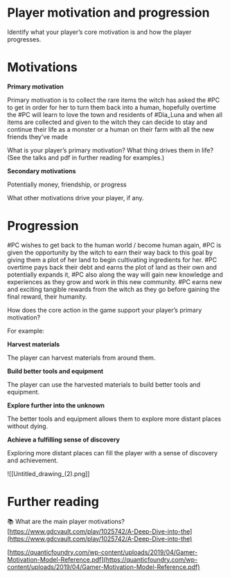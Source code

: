 # Player motivation and progression

Identify what your player’s core motivation is and how the player progresses.

# Motivations

**Primary motivation**

Primary motivation is to collect the rare items the witch has asked the #PC to get in order for her to turn them back into a human, hopefully overtime the #PC will learn to love the town and residents of #Dia_Luna and when all items are collected and given to the witch they can decide to stay and continue their life as a monster or a human on their farm with all the new friends they’ve made

What is your player’s primary motivation? What thing drives them in life? (See the talks and pdf in further reading for examples.)

**Secondary motivations**

Potentially money, friendship, or progress

What other motivations drive your player, if any.

# Progression


#PC wishes to get back to the human world / become human again, #PC is given the opportunity by the witch to earn their way back to this goal by giving them a plot of her land to begin cultivating ingredients for her. #PC overtime pays back their debt and earns the plot of land as their own and potentially expands it, #PC also along the way will gain new knowledge and experiences as they grow and work in this new community. #PC earns new and exciting tangible rewards from the witch as they go before gaining the final reward, their humanity.

How does the core action in the game support your player’s primary motivation?

For example:

**Harvest materials**

The player can harvest materials from around them.

**Build better tools and equipment**

The player can use the harvested materials to build better tools and equipment.

**Explore further into the unknown**

The better tools and equipment allows them to explore more distant places without dying.

**Achieve a fulfilling sense of discovery**

Exploring more distant places can fill the player with a sense of discovery and achievement.

![[Untitled_drawing_(2).png]]

# Further reading


📚 What are the main player motivations?
[https://www.gdcvault.com/play/1025742/A-Deep-Dive-into-the](https://www.gdcvault.com/play/1025742/A-Deep-Dive-into-the)

[https://quanticfoundry.com/wp-content/uploads/2019/04/Gamer-Motivation-Model-Reference.pdf](https://quanticfoundry.com/wp-content/uploads/2019/04/Gamer-Motivation-Model-Reference.pdf)

